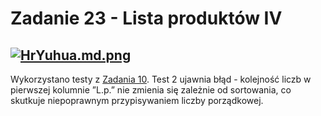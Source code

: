 # Zadanie 23 - Lista produktów IV

[![HrYuhua.md.png](https://iili.io/HrYuhua.md.png)](https://freeimage.host/i/HrYuhua)
---
Wykorzystano testy z [Zadania 10](https://github.com/lechdabrowski42/mrbuggy3/blob/main/Zadanie%2010%20-%20Lista%20produkt%C3%B3w%20I.md). Test 2 ujawnia błąd - kolejność liczb w pierwszej kolumnie ”L.p.” nie zmienia się zależnie od sortowania, co skutkuje niepoprawnym przypisywaniem liczby porządkowej.
